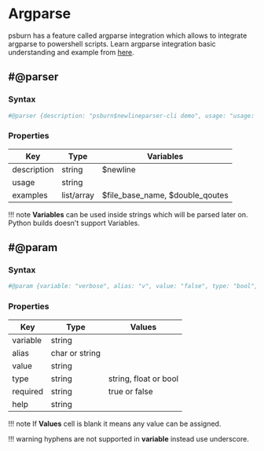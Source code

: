 # Argparse

psburn has a feature called argparse integration which allows to integrate argparse to powershell scripts. Learn argparse integration basic understanding and example from [here](/psburn/gettingstarted/argparseintegration/).

## #@parser

### Syntax

```ps1
#@parser {description: "psburn$newlineparser-cli demo", usage: "usage: test.exe [<commands>]", examples: ["$file_base_name.exe --name $double_qoutes360modder$double_qoutes", "$file_base_name.exe --log"]}
```

### Properties

| Key         | Type       | Variables                       |
|-------------|------------|---------------------------------|
| description | string     | $newline                        |
| usage       | string     |                                 |
| examples    | list/array | $file_base_name, $double_qoutes |

!!! note
	**Variables** can be used inside strings which will be parsed later on.
	Python builds doesn't support Variables.

## #@param

### Syntax

```ps1
#@param {variable: "verbose", alias: "v", value: "false", type: "bool", required: "false", help: "enable or disable logging"}
```

### Properties

| Key      | Type           | Values                |
|----------|----------------|-----------------------|
| variable | string         |                       |
| alias    | char or string |                       |
| value    | string         |                       |
| type     | string         | string, float or bool |
| required | string         | true or false         |
| help     | string         |                       |

!!! note
	If **Values** cell is blank it means any value can be assigned.

!!! warning
	hyphens are not supported in **variable** instead use underscore.
